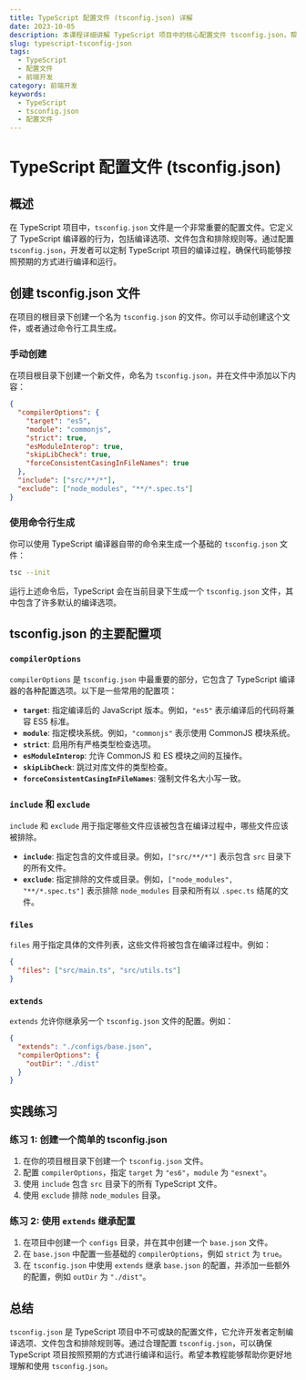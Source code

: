 ```yaml
---
title: TypeScript 配置文件 (tsconfig.json) 详解
date: 2023-10-05
description: 本课程详细讲解 TypeScript 项目中的核心配置文件 tsconfig.json，帮助开发者理解其结构和常用配置选项，以优化 TypeScript 项目的编译和运行。
slug: typescript-tsconfig-json
tags:
  - TypeScript
  - 配置文件
  - 前端开发
category: 前端开发
keywords:
  - TypeScript
  - tsconfig.json
  - 配置文件
---
```


# TypeScript 配置文件 (tsconfig.json)

## 概述

在 TypeScript 项目中，`tsconfig.json` 文件是一个非常重要的配置文件。它定义了 TypeScript 编译器的行为，包括编译选项、文件包含和排除规则等。通过配置 `tsconfig.json`，开发者可以定制 TypeScript 项目的编译过程，确保代码能够按照预期的方式进行编译和运行。

## 创建 tsconfig.json 文件

在项目的根目录下创建一个名为 `tsconfig.json` 的文件。你可以手动创建这个文件，或者通过命令行工具生成。

### 手动创建

在项目根目录下创建一个新文件，命名为 `tsconfig.json`，并在文件中添加以下内容：

```json
{
  "compilerOptions": {
    "target": "es5",
    "module": "commonjs",
    "strict": true,
    "esModuleInterop": true,
    "skipLibCheck": true,
    "forceConsistentCasingInFileNames": true
  },
  "include": ["src/**/*"],
  "exclude": ["node_modules", "**/*.spec.ts"]
}
```

### 使用命令行生成

你可以使用 TypeScript 编译器自带的命令来生成一个基础的 `tsconfig.json` 文件：

```bash
tsc --init
```

运行上述命令后，TypeScript 会在当前目录下生成一个 `tsconfig.json` 文件，其中包含了许多默认的编译选项。

## tsconfig.json 的主要配置项

### `compilerOptions`

`compilerOptions` 是 `tsconfig.json` 中最重要的部分，它包含了 TypeScript 编译器的各种配置选项。以下是一些常用的配置项：

- **`target`**: 指定编译后的 JavaScript 版本。例如，`"es5"` 表示编译后的代码将兼容 ES5 标准。
- **`module`**: 指定模块系统。例如，`"commonjs"` 表示使用 CommonJS 模块系统。
- **`strict`**: 启用所有严格类型检查选项。
- **`esModuleInterop`**: 允许 CommonJS 和 ES 模块之间的互操作。
- **`skipLibCheck`**: 跳过对库文件的类型检查。
- **`forceConsistentCasingInFileNames`**: 强制文件名大小写一致。

### `include` 和 `exclude`

`include` 和 `exclude` 用于指定哪些文件应该被包含在编译过程中，哪些文件应该被排除。

- **`include`**: 指定包含的文件或目录。例如，`["src/**/*"]` 表示包含 `src` 目录下的所有文件。
- **`exclude`**: 指定排除的文件或目录。例如，`["node_modules", "**/*.spec.ts"]` 表示排除 `node_modules` 目录和所有以 `.spec.ts` 结尾的文件。

### `files`

`files` 用于指定具体的文件列表，这些文件将被包含在编译过程中。例如：

```json
{
  "files": ["src/main.ts", "src/utils.ts"]
}
```

### `extends`

`extends` 允许你继承另一个 `tsconfig.json` 文件的配置。例如：

```json
{
  "extends": "./configs/base.json",
  "compilerOptions": {
    "outDir": "./dist"
  }
}
```

## 实践练习

### 练习 1: 创建一个简单的 tsconfig.json

1. 在你的项目根目录下创建一个 `tsconfig.json` 文件。
2. 配置 `compilerOptions`，指定 `target` 为 `"es6"`，`module` 为 `"esnext"`。
3. 使用 `include` 包含 `src` 目录下的所有 TypeScript 文件。
4. 使用 `exclude` 排除 `node_modules` 目录。

### 练习 2: 使用 `extends` 继承配置

1. 在项目中创建一个 `configs` 目录，并在其中创建一个 `base.json` 文件。
2. 在 `base.json` 中配置一些基础的 `compilerOptions`，例如 `strict` 为 `true`。
3. 在 `tsconfig.json` 中使用 `extends` 继承 `base.json` 的配置，并添加一些额外的配置，例如 `outDir` 为 `"./dist"`。

## 总结

`tsconfig.json` 是 TypeScript 项目中不可或缺的配置文件，它允许开发者定制编译选项、文件包含和排除规则等。通过合理配置 `tsconfig.json`，可以确保 TypeScript 项目按照预期的方式进行编译和运行。希望本教程能够帮助你更好地理解和使用 `tsconfig.json`。